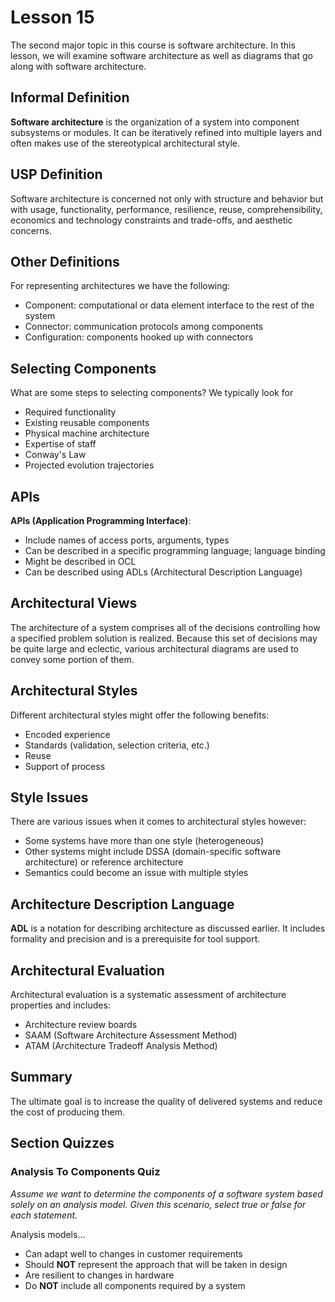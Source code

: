 # Lesson 15

The second major topic in this course is software architecture. In this lesson, we will examine software architecture as well as diagrams that go along with software architecture.

## Informal Definition

**Software architecture** is the organization of a system into component subsystems or modules. It can be iteratively refined into multiple layers and often makes use of the stereotypical architectural style.

## USP Definition

Software architecture is concerned not only with structure and behavior but with usage, functionality, performance, resilience, reuse, comprehensibility, economics and technology constraints and trade-offs, and aesthetic concerns.

## Other Definitions

For representing architectures we have the following:

- Component: computational or data element interface to the rest of the system
- Connector: communication protocols among components
- Configuration: components hooked up with connectors

## Selecting Components

What are some steps to selecting components? We typically look for

- Required functionality
- Existing reusable components
- Physical machine architecture
- Expertise of staff
- Conway's Law
- Projected evolution trajectories

## APIs

**APIs (Application Programming Interface)**:

- Include names of access ports, arguments, types
- Can be described in a specific programming language; language binding
- Might be described in OCL
- Can be described using ADLs (Architectural Description Language)

## Architectural Views

The architecture of a system comprises all of the decisions controlling how a specified problem solution is realized. Because this set of decisions may be quite large and eclectic, various architectural diagrams are used to convey some portion of them.

## Architectural Styles

Different architectural styles might offer the following benefits:

- Encoded experience
- Standards (validation, selection criteria, etc.)
- Reuse
- Support of process

## Style Issues

There are various issues when it comes to architectural styles however:

- Some systems have more than one style (heterogeneous)
- Other systems might include DSSA (domain-specific software architecture) or reference architecture
- Semantics could become an issue with multiple styles

## Architecture Description Language

**ADL** is a notation for describing architecture as discussed earlier. It includes formality and precision and is a prerequisite for tool support.

## Architectural Evaluation

Architectural evaluation is a systematic assessment of architecture properties and includes:

- Architecture review boards
- SAAM (Software Architecture Assessment Method)
- ATAM (Architecture Tradeoff Analysis Method)

## Summary

The ultimate goal is to increase the quality of delivered systems and reduce the cost of producing them.

## Section Quizzes

### Analysis To Components Quiz

_Assume we want to determine the components of a software system based solely on an analysis model. Given this scenario, select true or false for each statement._

Analysis models...

- Can adapt well to changes in customer requirements
- Should **NOT** represent the approach that will be taken in design
- Are resilient to changes in hardware
- Do **NOT** include all components required by a system

